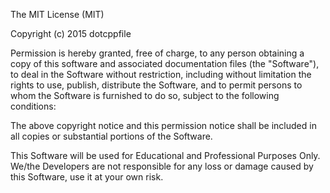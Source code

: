 The MIT License (MIT)

Copyright (c) 2015 dotcppfile

Permission is hereby granted, free of charge, to any person obtaining a copy of this software and associated documentation files (the "Software"), to deal in the Software without restriction, including without limitation the rights to use, publish, distribute the Software, and to permit persons to whom the Software is furnished to do so, subject to the following conditions:

The above copyright notice and this permission notice shall be included in all copies or substantial portions of the Software.

This Software  will be used for Educational and Professional Purposes Only. We/the Developers are not responsible for any loss or damage caused by this Software, use it at your own risk.
